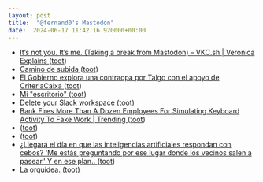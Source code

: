```yaml
---
layout: post
title:  "@fernand0's Mastodon"
date:  2024-06-17 11:42:16.920000+00:00
---
```

*  [It’s not you. It’s me. (Taking a break from Mastodon) – VKC.sh \| Veronica Explains ](https://vkc.sh/its-not-you-its-me-taking-a-break-from-mastodon) ([toot](https://mastodon.social/@fernand0/112631777651390609))
*  [Camino de subida ](https://www.flickr.com/photos/fernand0/53762695332) ([toot](https://mastodon.social/@fernand0/112631694976318519))
*  [El Gobierno explora una contraopa por Talgo con el apoyo de CriteriaCaixa ](https://www.trenvista.net/noticias/gobierno-explora-contraopa-por-talgo) ([toot](https://mastodon.social/@fernand0/112631482608666662))
*  [Mi "escritorio" ](https://escritura.social/fjromero/mi-escritorio-ctl) ([toot](https://mastodon.social/@fernand0/112631285771100777))
*  [Delete your Slack workspace ](https://coryd.dev/posts/2024/delete-your-slack-workspace) ([toot](https://mastodon.social/@fernand0/112631039944320929))
*  [Bank Fires More Than A Dozen Employees For Simulating Keyboard Activity To Fake Work \| Trending ](https://telecastindia.in/bank-fires-more-than-a-dozen-employees-for-simulating-keyboard-activity-to-fake-work-trending) ([toot](https://mastodon.social/@fernand0/112629284225863460))
*  [ ](https://mastodon.la/@oscoder) ([toot](https://mastodon.social/@fernand0/112628329433600559))
*  [ ](https://mastodon.social/users/fernand0/statuses/112628329175068700/activity) ([toot](https://mastodon.social/users/fernand0/statuses/112628329175068700/activity))
*  [¿Llegará el día en que las inteligencias artificiales respondan con cebos? &#39;Me estás preguntando por ese lugar donde los vecinos salen a pasear.&#39; Y en ese plan.. ](https://mastodon.social/@fernand0/112627971498828854) ([toot](https://mastodon.social/@fernand0/112627971498828854))
*  [La orquídea. ](https://avecesunafoto.wordpress.com/2024/06/16/la-orquidea) ([toot](https://mastodon.social/@fernand0/112627536716053306))
